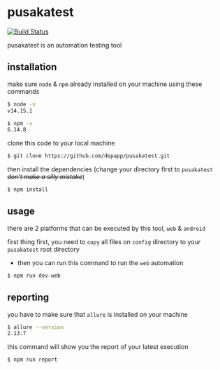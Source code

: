 # pusakatest
[![Build Status](https://travis-ci.com/depapp/pusakatest.svg?branch=main)](https://travis-ci.com/depapp/pusakatest)

pusakatest is an automation testing tool

## installation

make sure `node` & `npm` already installed on your machine using these commands
```bash
$ node -v
v14.15.1
```
```bash
$ npm -v
6.14.8
```
clone this code to your local machine
```bash
$ git clone https://github.com/depapp/pusakatest.git
```
then install the dependencies (change your directory first to `pusakatest` ~~_don't make a silly mistake_~~)
```bash
$ npm install
```

## usage

there are 2 platforms that can be executed by this tool, `web` & `android`

first thing first, you need to `copy` all files on `config` directory to your `pusakatest` root directory

- then you can run this command to run the `web` automation
```bash
$ npm run dev-web
```

## reporting

you have to make sure that `allure` is installed on your machine
```bash
$ allure --version
2.13.7
```
this command will show you the report of your latest execution
```bash
$ npm run report
```
